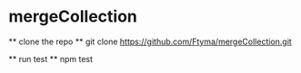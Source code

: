 # mergeCollection

** clone the repo ** 
git clone https://github.com/Ftyma/mergeCollection.git

** run test **
npm test
